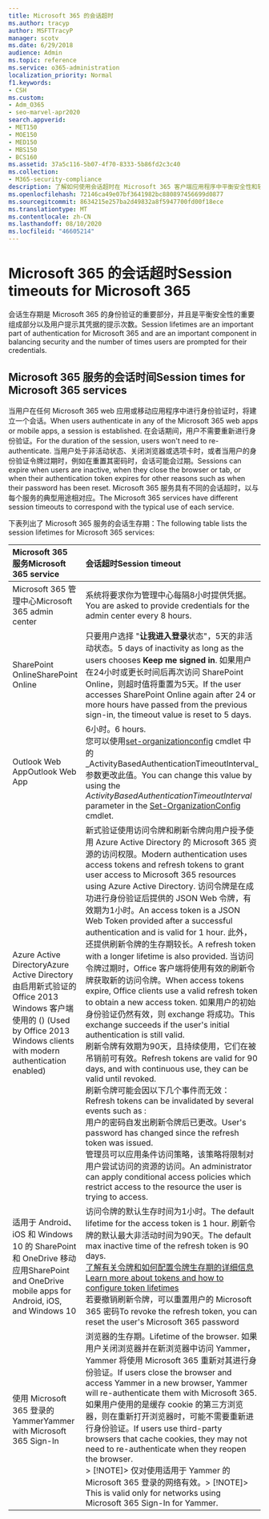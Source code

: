 ```yaml
---
title: Microsoft 365 的会话超时
ms.author: tracyp
author: MSFTTracyP
manager: scotv
ms.date: 6/29/2018
audience: Admin
ms.topic: reference
ms.service: o365-administration
localization_priority: Normal
f1.keywords:
- CSH
ms.custom:
- Adm_O365
- seo-marvel-apr2020
search.appverid:
- MET150
- MOE150
- MED150
- MBS150
- BCS160
ms.assetid: 37a5c116-5b07-4f70-8333-5b86fd2c3c40
ms.collection:
- M365-security-compliance
description: 了解如何使用会话超时在 Microsoft 365 客户端应用程序中平衡安全性和轻松访问。
ms.openlocfilehash: 72146ca49e07bf3641982bc880897456699d0877
ms.sourcegitcommit: 8634215e257ba2d49832a8f5947700fd00f18ece
ms.translationtype: MT
ms.contentlocale: zh-CN
ms.lasthandoff: 08/10/2020
ms.locfileid: "46605214"
---
```

# <a name="session-timeouts-for-microsoft-365"></a><span data-ttu-id="b2f17-103">Microsoft 365 的会话超时</span><span class="sxs-lookup"><span data-stu-id="b2f17-103">Session timeouts for Microsoft 365</span></span>

<span data-ttu-id="b2f17-104">会话生存期是 Microsoft 365 的身份验证的重要部分，并且是平衡安全性的重要组成部分以及用户提示其凭据的提示次数。</span><span class="sxs-lookup"><span data-stu-id="b2f17-104">Session lifetimes are an important part of authentication for Microsoft 365 and are an important component in balancing security and the number of times users are prompted for their credentials.</span></span>
  
## <a name="session-times-for-microsoft-365-services"></a><span data-ttu-id="b2f17-105">Microsoft 365 服务的会话时间</span><span class="sxs-lookup"><span data-stu-id="b2f17-105">Session times for Microsoft 365 services</span></span>

<span data-ttu-id="b2f17-106">当用户在任何 Microsoft 365 web 应用或移动应用程序中进行身份验证时，将建立一个会话。</span><span class="sxs-lookup"><span data-stu-id="b2f17-106">When users authenticate in any of the Microsoft 365 web apps or mobile apps, a session is established.</span></span> <span data-ttu-id="b2f17-107">在会话期间，用户不需要重新进行身份验证。</span><span class="sxs-lookup"><span data-stu-id="b2f17-107">For the duration of the session, users won't need to re-authenticate.</span></span> <span data-ttu-id="b2f17-108">当用户处于非活动状态、关闭浏览器或选项卡时，或者当用户的身份验证令牌过期时，例如在重置其密码时，会话可能会过期。</span><span class="sxs-lookup"><span data-stu-id="b2f17-108">Sessions can expire when users are inactive, when they close the browser or tab, or when their authentication token expires for other reasons such as when their password has been reset.</span></span> <span data-ttu-id="b2f17-109">Microsoft 365 服务具有不同的会话超时，以与每个服务的典型用途相对应。</span><span class="sxs-lookup"><span data-stu-id="b2f17-109">The Microsoft 365 services have different session timeouts to correspond with the typical use of each service.</span></span>
  
<span data-ttu-id="b2f17-110">下表列出了 Microsoft 365 服务的会话生存期：</span><span class="sxs-lookup"><span data-stu-id="b2f17-110">The following table lists the session lifetimes for Microsoft 365 services:</span></span>
  
|<span data-ttu-id="b2f17-111">**Microsoft 365 服务**</span><span class="sxs-lookup"><span data-stu-id="b2f17-111">**Microsoft 365 service**</span></span>|<span data-ttu-id="b2f17-112">**会话超时**</span><span class="sxs-lookup"><span data-stu-id="b2f17-112">**Session timeout**</span></span>|
|:-----|:-----|
|<span data-ttu-id="b2f17-113">Microsoft 365 管理中心</span><span class="sxs-lookup"><span data-stu-id="b2f17-113">Microsoft 365 admin center</span></span>  <br/> |<span data-ttu-id="b2f17-114">系统将要求你为管理中心每隔8小时提供凭据。</span><span class="sxs-lookup"><span data-stu-id="b2f17-114">You are asked to provide credentials for the admin center every 8 hours.</span></span>  <br/> |
|<span data-ttu-id="b2f17-115">SharePoint Online</span><span class="sxs-lookup"><span data-stu-id="b2f17-115">SharePoint Online</span></span>  <br/> |<span data-ttu-id="b2f17-116">只要用户选择 "**让我进入登录**状态"，5天的非活动状态。</span><span class="sxs-lookup"><span data-stu-id="b2f17-116">5 days of inactivity as long as the users chooses **Keep me signed in**.</span></span> <span data-ttu-id="b2f17-117">如果用户在24小时或更长时间后再次访问 SharePoint Online，则超时值将重置为5天。</span><span class="sxs-lookup"><span data-stu-id="b2f17-117">If the user accesses SharePoint Online again after 24 or more hours have passed from the previous sign-in, the timeout value is reset to 5 days.</span></span>  <br/> |
|<span data-ttu-id="b2f17-118">Outlook Web App</span><span class="sxs-lookup"><span data-stu-id="b2f17-118">Outlook Web App</span></span>  <br/> |<span data-ttu-id="b2f17-119">6小时。</span><span class="sxs-lookup"><span data-stu-id="b2f17-119">6 hours.</span></span>  <br/> <span data-ttu-id="b2f17-120">您可以使用[set-organizationconfig](https://go.microsoft.com/fwlink/p/?LinkId=615378) cmdlet 中的_ActivityBasedAuthenticationTimeoutInterval_参数更改此值。</span><span class="sxs-lookup"><span data-stu-id="b2f17-120">You can change this value by using the  _ActivityBasedAuthenticationTimeoutInterval_ parameter in the [Set-OrganizationConfig](https://go.microsoft.com/fwlink/p/?LinkId=615378) cmdlet.</span></span>  <br/> |
|<span data-ttu-id="b2f17-121">Azure Active Directory</span><span class="sxs-lookup"><span data-stu-id="b2f17-121">Azure Active Directory</span></span>  <br/> <span data-ttu-id="b2f17-122">由启用新式验证的 Office 2013 Windows 客户端使用的 () </span><span class="sxs-lookup"><span data-stu-id="b2f17-122">(Used by Office 2013 Windows clients with modern authentication enabled)</span></span>  <br/> | <span data-ttu-id="b2f17-123">新式验证使用访问令牌和刷新令牌向用户授予使用 Azure Active Directory 的 Microsoft 365 资源的访问权限。</span><span class="sxs-lookup"><span data-stu-id="b2f17-123">Modern authentication uses access tokens and refresh tokens to grant user access to Microsoft 365 resources using Azure Active Directory.</span></span> <span data-ttu-id="b2f17-124">访问令牌是在成功进行身份验证后提供的 JSON Web 令牌，有效期为1小时。</span><span class="sxs-lookup"><span data-stu-id="b2f17-124">An access token is a JSON Web Token provided after a successful authentication and is valid for 1 hour.</span></span> <span data-ttu-id="b2f17-125">此外，还提供刷新令牌的生存期较长。</span><span class="sxs-lookup"><span data-stu-id="b2f17-125">A refresh token with a longer lifetime is also provided.</span></span> <span data-ttu-id="b2f17-126">当访问令牌过期时，Office 客户端将使用有效的刷新令牌获取新的访问令牌。</span><span class="sxs-lookup"><span data-stu-id="b2f17-126">When access tokens expire, Office clients use a valid refresh token to obtain a new access token.</span></span> <span data-ttu-id="b2f17-127">如果用户的初始身份验证仍然有效，则 exchange 将成功。</span><span class="sxs-lookup"><span data-stu-id="b2f17-127">This exchange succeeds if the user's initial authentication is still valid.</span></span>  <br/>  <span data-ttu-id="b2f17-128">刷新令牌有效期为90天，且持续使用，它们在被吊销前可有效。</span><span class="sxs-lookup"><span data-stu-id="b2f17-128">Refresh tokens are valid for 90 days, and with continuous use, they can be valid until revoked.</span></span>  <br/>  <span data-ttu-id="b2f17-129">刷新令牌可能会因以下几个事件而无效：</span><span class="sxs-lookup"><span data-stu-id="b2f17-129">Refresh tokens can be invalidated by several events such as :</span></span>  <br/>  <span data-ttu-id="b2f17-130">用户的密码自发出刷新令牌后已更改。</span><span class="sxs-lookup"><span data-stu-id="b2f17-130">User's password has changed since the refresh token was issued.</span></span>  <br/>  <span data-ttu-id="b2f17-131">管理员可以应用条件访问策略，该策略将限制对用户尝试访问的资源的访问。</span><span class="sxs-lookup"><span data-stu-id="b2f17-131">An administrator can apply conditional access policies which restrict access to the resource the user is trying to access.</span></span>  <br/> |
|<span data-ttu-id="b2f17-132">适用于 Android、iOS 和 Windows 10 的 SharePoint 和 OneDrive 移动应用</span><span class="sxs-lookup"><span data-stu-id="b2f17-132">SharePoint and OneDrive mobile apps for Android, iOS, and Windows 10</span></span>  <br/> |<span data-ttu-id="b2f17-133">访问令牌的默认生存时间为1小时。</span><span class="sxs-lookup"><span data-stu-id="b2f17-133">The default lifetime for the access token is 1 hour.</span></span> <span data-ttu-id="b2f17-134">刷新令牌的默认最大非活动时间为90天。</span><span class="sxs-lookup"><span data-stu-id="b2f17-134">The default max inactive time of the refresh token is 90 days.</span></span>  <br/> [<span data-ttu-id="b2f17-135">了解有关令牌和如何配置令牌生存期的详细信息</span><span class="sxs-lookup"><span data-stu-id="b2f17-135">Learn more about tokens and how to configure token lifetimes</span></span>](https://docs.microsoft.com/azure/active-directory/active-directory-configurable-token-lifetimes) <br/> <span data-ttu-id="b2f17-136">若要撤销刷新令牌，可以重置用户的 Microsoft 365 密码</span><span class="sxs-lookup"><span data-stu-id="b2f17-136">To revoke the refresh token, you can reset the user's Microsoft 365 password</span></span>  <br/> |
|<span data-ttu-id="b2f17-137">使用 Microsoft 365 登录的 Yammer</span><span class="sxs-lookup"><span data-stu-id="b2f17-137">Yammer with Microsoft 365 Sign-In</span></span>  <br/> |<span data-ttu-id="b2f17-138">浏览器的生存期。</span><span class="sxs-lookup"><span data-stu-id="b2f17-138">Lifetime of the browser.</span></span> <span data-ttu-id="b2f17-139">如果用户关闭浏览器并在新浏览器中访问 Yammer，Yammer 将使用 Microsoft 365 重新对其进行身份验证。</span><span class="sxs-lookup"><span data-stu-id="b2f17-139">If users close the browser and access Yammer in a new browser, Yammer will re-authenticate them with Microsoft 365.</span></span> <span data-ttu-id="b2f17-140">如果用户使用的是缓存 cookie 的第三方浏览器，则在重新打开浏览器时，可能不需要重新进行身份验证。</span><span class="sxs-lookup"><span data-stu-id="b2f17-140">If users use third-party browsers that cache cookies, they may not need to re-authenticate when they reopen the browser.</span></span>  <br/> <span data-ttu-id="b2f17-141">> [!NOTE]> 仅对使用适用于 Yammer 的 Microsoft 365 登录的网络有效。</span><span class="sxs-lookup"><span data-stu-id="b2f17-141">> [!NOTE]> This is valid only for networks using Microsoft 365 Sign-In for Yammer.</span></span>           |
   

